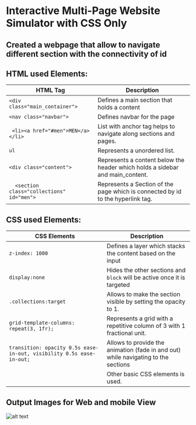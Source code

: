# Interactive Multi-Page Website Simulator with CSS Only

## Created a webpage that allow to navigate different section with the connectivity of id

## HTML used Elements:

| **HTML Tag**                               | **Description**                                                                 |
| ------------------------------------------ | ------------------------------------------------------------------------------- |
| `<div class="main_container">`             | Defines a main section that holds a content                                     |
| `<nav class="navbar">`                     | Defines navbar for the page                                                     |
| ` <li><a href="#men">MEN</a></li>`         | List with anchor tag helps to navigate along sections and pages.                |
| `ul`                                       | Represents a unordered list.                                                    |
| `<div class="content">`                    | Represents a content below the header which holds a sidebar and main_content.   |
| `  <section class="collections" id="men">` | Represents a Section of the page which is connected by id to the hyperlink tag. |

## CSS used Elements:

| **CSS Elements**                           | **Description**                                                                 |
| ------------------------------------------ | ------------------------------------------------------------------------------- |
| `z-index: 1000`                            | Defines a layer which stacks the content based on the input                     |
| `display:none`                             | Hides the other sections and `block` will be active once it is targeted         |
| `.collections:target`                      | Allows to make the section visible by setting the opacity to 1.                 |
| `grid-template-columns: repeat(3, 1fr);`   | Represents a grid with a repetitive column of 3 with 1 fractional unit.         |
| `transition: opacity 0.5s ease-in-out, visibility 0.5s ease-in-out;`                    | Allows to provide the animation (fade in and out) while navigating to the sections   |
|  | Other basic CSS elements is used. |

## Output Images for Web and mobile View
![alt text](./assests/Output.gif)
